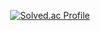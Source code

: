 <div align="center">
  
  [![Solved.ac Profile](http://mazassumnida.wtf/api/generate_badge?boj=jinuknam)](https://solved.ac/jinuknam)

</div>
